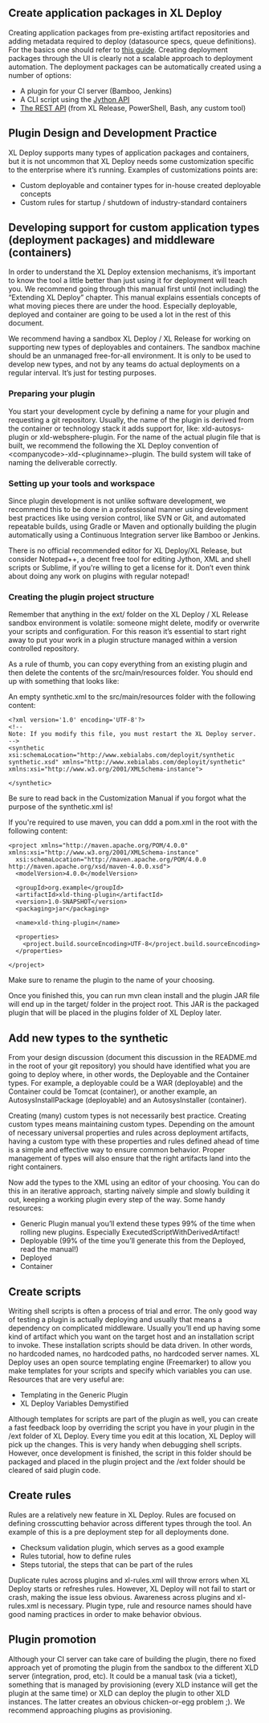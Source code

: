 ## Create application packages in XL Deploy

Creating application packages from pre-existing artifact repositories and adding metadata required to deploy (datasource specs, queue definitions). For the basics one should refer to [this guide](https://docs.xebialabs.com/xl-deploy/5.5.x/customizationmanual.html). Creating deployment packages through the UI is clearly not a scalable approach to deployment automation. The deployment packages can be automatically created using a number of options:

-	A plugin for your CI server (Bamboo, Jenkins)
-	A CLI script using the [Jython API](https://docs.xebialabs.com/jython-docs/#!/xl-deploy/5.5.x/) 
-	[The REST API](https://docs.xebialabs.com/xl-deploy/5.5.x/rest-api/) (from XL Release, PowerShell, Bash, any custom tool)

## Plugin Design and Development Practice

XL Deploy supports many types of application packages and containers, but it is not uncommon that XL Deploy needs some customization specific to the enterprise where it’s running. Examples of customizations points are:

-	Custom deployable and container types for in-house created deployable concepts
-	Custom rules for startup / shutdown of industry-standard containers

## Developing support for custom application types (deployment packages) and middleware (containers)

In order to understand the XL Deploy extension mechanisms, it’s important to know the tool a little better than just using it for deployment will teach you. We recommend going through this manual first until (not including) the “Extending XL Deploy” chapter. This manual explains essentials concepts of what moving pieces there are under the hood. Especially deployable, deployed and container are going to be used a lot in the rest of this document.

We recommend having a sandbox XL Deploy / XL Release for working on supporting new types of deployables and containers. The sandbox machine should be an unmanaged free-for-all environment. It is only to be used to develop new types, and not by any teams do actual deployments on a regular interval. It’s just for testing purposes.

### Preparing your plugin

You start your development cycle by defining a name for your plugin and requesting a git repository. Usually, the name of the plugin is derived from the container or technology stack it adds support for, like: xld-autosys-plugin or xld-websphere-plugin.  For the name of the actual plugin file that is built, we recommend the following the XL Deploy convention of \<companycode\>-xld-\<pluginname\>-plugin. The build system will take of naming the deliverable correctly.

### Setting up your tools and workspace

Since plugin development is not unlike software development, we recommend this to be done in a professional manner using development best practices like using version control, like SVN or Git, and automated repeatable builds, using Gradle or Maven and optionally building the plugin automatically using a Continuous Integration server like Bamboo or Jenkins.

There is no official recommended editor for XL Deploy/XL Release, but consider Notepad++, a decent free tool for editing Jython, XML and shell scripts or Sublime, if you're willing to get a license for it. Don’t even think about doing any work on plugins with regular notepad!

### Creating the plugin project structure

Remember that anything in the ext/ folder on the XL Deploy / XL Release sandbox environment is volatile: someone might delete, modify or overwrite your scripts and configuration. For this reason it’s essential to start right away to put your work in a plugin structure managed within a version controlled repository.

As a rule of thumb, you can copy everything from an existing plugin and then delete the contents of the src/main/resources folder. You should end up with something that looks like:
 
An empty synthetic.xml to the src/main/resources folder with the following content:
````
<?xml version='1.0' encoding='UTF-8'?>
<!--
Note: If you modify this file, you must restart the XL Deploy server.
-->
<synthetic xsi:schemaLocation="http://www.xebialabs.com/deployit/synthetic synthetic.xsd" xmlns="http://www.xebialabs.com/deployit/synthetic" xmlns:xsi="http://www.w3.org/2001/XMLSchema-instance">
 
</synthetic>
````

Be sure to read back in the Customization Manual if you forgot what the purpose of the synthetic.xml is!

If you're required to use maven, you can ddd a pom.xml in the root with the following content:
````
<project xmlns="http://maven.apache.org/POM/4.0.0" xmlns:xsi="http://www.w3.org/2001/XMLSchema-instance"
  xsi:schemaLocation="http://maven.apache.org/POM/4.0.0 http://maven.apache.org/xsd/maven-4.0.0.xsd">
  <modelVersion>4.0.0</modelVersion>

  <groupId>org.example</groupId>
  <artifactId>xld-thing-plugin</artifactId>
  <version>1.0-SNAPSHOT</version>
  <packaging>jar</packaging>

  <name>xld-thing-plugin</name>

  <properties>
    <project.build.sourceEncoding>UTF-8</project.build.sourceEncoding>
  </properties>

</project>
````

Make sure to rename the plugin to the name of your choosing.

Once you finished this, you can run mvn clean install and the plugin JAR file will end up in the target/ folder in the project root. This JAR is the packaged plugin that will be placed in the plugins folder of XL Deploy later.

## Add new types to the synthetic

From your design discussion (document this discussion in the README.md in the root of your git repository) you should have identified what you are going to deploy where, in other words, the Deployable and the Container types. For example, a deployable could be a WAR (deployable) and the Container could be Tomcat (container), or another example, an AutosysInstallPackage (deployable) and an AutosysInstaller (container).

Creating (many) custom types is not necessarily best practice. Creating custom types means maintaining custom types. Depending on the amount of necessary universal properties and rules across deployment artifacts, having a custom type with these properties and rules defined ahead of time is a simple and effective way to ensure common behavior. Proper management of types will also ensure that the right artifacts land into the right containers. 

Now add the types to the XML using an editor of your choosing. You can do this in an iterative approach, starting naïvely simple and slowly building it out, keeping a working plugin every step of the way.
Some handy resources:

-	Generic Plugin manual you’ll extend these types 99% of the time when rolling new plugins. Especially ExecutedScriptWithDerivedArtifact!
-	Deployable (99% of the time you’ll generate this from the Deployed, read the manual!)
-	Deployed
-	Container

## Create scripts

Writing shell scripts is often a process of trial and error. The only good way of testing a plugin is actually deploying and usually that means a dependency on complicated middleware. Usually you’ll end up having some kind of artifact which you want on the target host and an installation script to invoke. These installation scripts should be data driven. In other words, no hardcoded names, no hardcoded paths, no hardcoded server names. XL Deploy uses an open source templating engine (Freemarker) to allow you make templates for your scripts and specify which variables you can use. Resources that are very useful are:

- Templating in the Generic Plugin
- XL Deploy Variables Demystified

Although templates for scripts are part of the plugin as well, you can create a fast feedback loop by overriding the script you have in your plugin in the /ext folder of XL Deploy. Every time you edit at this location, XL Deploy will pick up the changes. This is very handy when debugging shell scripts. However, once development is finished, the script in this folder should be packaged and placed in the plugin project and the /ext folder should be cleared of said plugin code. 

## Create rules
Rules are a relatively new feature in XL Deploy. Rules are focused on defining crosscutting behavior across different types through the tool. An example of this is a pre deployment step for all deployments done.

-	Checksum validation plugin, which serves as a good example
-	Rules tutorial, how to define rules
-	Steps tutorial, the steps that can be part of the rules

Duplicate rules across plugins and xl-rules.xml will throw errors when XL Deploy starts or refreshes rules. However, XL Deploy will not fail to start or crash, making the issue less obvious. Awareness across plugins and xl-rules.xml is necessary. Plugin type, rule and resource names should have good naming practices in order to make behavior obvious. 

## Plugin promotion

Although your CI server can take care of building the plugin, there no fixed approach yet of promoting the plugin from the sandbox to the different XLD server (integration, prod, etc). It could be a manual task (via a ticket), something that is managed by provisioning (every XLD instance will get the plugin at the same time) or XLD can deploy the plugin to other XLD instances. The latter creates an obvious chicken-or-egg problem ;).
We recommend approaching plugins as provisioning.
